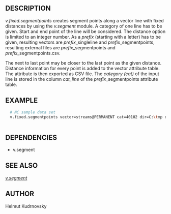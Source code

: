 ## DESCRIPTION

*v.fixed.segmentpoints* creates segment points along a vector line with
fixed distances by using the *v.segment* module. A category of one line
has to be given. Start and end point of the line will be considered. The
distance option is limited to an integer number. As a *prefix* (starting
with a letter) has to be given, resulting vectors are
*prefix*\_singleline and *prefix*\_segmentpoints, resulting external
files are *prefix*\_segmentpoints and *prefix*\_segmentpoints.csv.

The next to last point may be closer to the last point as the given
distance. Distance information for every point is added to the vector
attribute table. The attribute is then exported as CSV file. The
*category (cat)* of the input line is stored in the column *cat\_line*
of the *prefix*\_segmentpoints attribute table.

## EXAMPLE

```sh
  # NC sample data set
  v.fixed.segmentpoints vector=streams@PERMANENT cat=40102 dir=C:\tmp distance=25
 
```

## DEPENDENCIES

- v.segment

## SEE ALSO

*[v.segment](https://grass.osgeo.org/grass-stable/manuals/v.segment.html)*

## AUTHOR

Helmut Kudrnovsky
